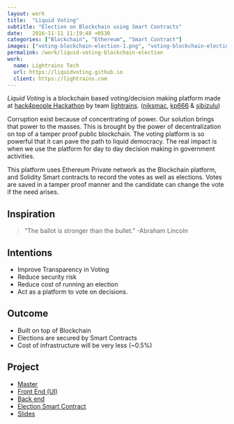 ```yaml
---
layout: work
title:  "Liquid Voting"
subtitle: "Election on Blockchain using Smart Contracts"
date:   2016-11-11 11:19:48 +0530
categories: ["Blockchain", "Ethereum", "Smart Contract"]
images: ["voting-blockchain-election-1.png", "voting-blockchain-election-2.png", "voting-blockchain-election-3.png", "voting-blockchain-election-4.png"]
permalink: /work/liquid-voting-blockchain-election
work:
  name: Lightrains Tech
  url: https://liquidvoting.github.io
  client: https://lightrains.com
---
```


*Liquid Voting* is a blockchain based voting/decision making platform made at [hack4people Hackathon](http://hack4people.com) by team  [lightrains](https://lightrains.com). ([niksmac](https://github.com/niksmac), [kp666](https://github.com/kp666) & [sibizulu](https://github.com/sibizulu))

Corruption exist because of concentrating of power. Our solution brings that power to the masses. This is brought by the power of decentralization on top of a tamper proof public blockchain. The voting platform is so powerful that it can pave the path to liquid democracy. The real impact is when we use the platform for day to day decision making in government activities.

This platform uses Ethereum Private network as the Blockchain platform, and Solidity Smart contracts to record the votes as well as elections. Votes are saved in a tamper proof manner and the candidate can change the vote if the need arises.

## Inspiration
> “The ballot is stronger than the bullet.”
> -Abraham Lincoln

## Intentions

* Improve Transparency in Voting
* Reduce security risk
* Reduce cost of running an election
* Act as a platform to vote on decisions.

## Outcome

* Built on top of Blockchain
* Elections are secured by Smart Contracts
* Cost of infrastructure will be very less (~0.5%)

## Project

* [Master](https://github.com/liquidvoting)
* [Front End (UI)](https://github.com/liquidvoting/liquidvoting.github.io)
* [Back end](https://github.com/liquidvoting/liquidvoting.server)
* [Election Smart Contract](https://github.com/liquidvoting/liquidvoting.smartcontract)
* [Slides](https://github.com/liquidvoting/presentation)
